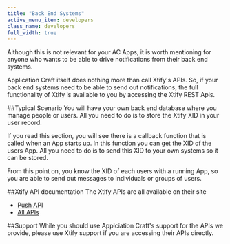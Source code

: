 ```yaml
---
title: "Back End Systems"
active_menu_item: developers
class_name: developers
full_width: true
---
```


Although this is not relevant for your AC Apps, it is worth mentioning for anyone who wants to be able to drive notifications from their back end systems.

Application Craft itself does nothing more than call Xtify's APIs. So, if your back end systems need to be able to send out notifications, the full functionality of Xtify is available to you by accessing the Xtify REST Apis.

##Typical Scenario
You will have your own back end database where you manage people or users. All you need to do is to store the Xtify XID in your user record.

If you read this section, you will see there is a callback function that is called when an App starts up. In this function you can get the XID of the users App. All you need to do is to send this XID to your own systems so it can be stored.

From this point on, you know the XID of each users with a running App, so you are able to send out messages to individuals or groups of users.

##Xtify API documentation 
The Xtify APIs are all available on their site

- [Push API](http://developer.xtify.com/display/APIs/Push+API+2.0)
- [All APIs](http://developer.xtify.com/display/APIs/API+Reference)

##Support
While you should use Applciation Craft's support for the APIs we provide, please use Xtify support if you are accessing their APIs directly.
